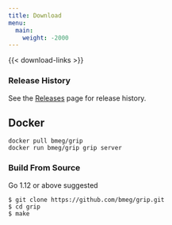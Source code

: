 ```yaml
---
title: Download
menu:
  main:
    weight: -2000
---
```


{{< download-links >}}

### Release History

See the [Releases](https://github.com/bmeg/grip/releases) page for release history.

## Docker

```shell
docker pull bmeg/grip
docker run bmeg/grip grip server
```

<h3>Build From Source</h3>
Go 1.12 or above suggested

```shell
$ git clone https://github.com/bmeg/grip.git
$ cd grip
$ make
```
